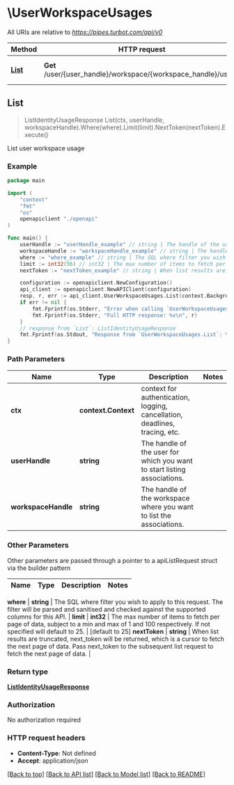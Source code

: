 # \UserWorkspaceUsages

All URIs are relative to *https://pipes.turbot.com/api/v0*

Method | HTTP request | Description
------------- | ------------- | -------------
[**List**](UserWorkspaceUsages.md#List) | **Get** /user/{user_handle}/workspace/{workspace_handle}/usage | List user workspace usage



## List

> ListIdentityUsageResponse List(ctx, userHandle, workspaceHandle).Where(where).Limit(limit).NextToken(nextToken).Execute()

List user workspace usage



### Example

```go
package main

import (
    "context"
    "fmt"
    "os"
    openapiclient "./openapi"
)

func main() {
    userHandle := "userHandle_example" // string | The handle of the user for which you want to start listing associations.
    workspaceHandle := "workspaceHandle_example" // string | The handle of the workspace where you want to list the associations.
    where := "where_example" // string | The SQL where filter you wish to apply to this request. The filter will be parsed and sanitised and checked against the supported columns for this API. (optional)
    limit := int32(56) // int32 | The max number of items to fetch per page of data, subject to a min and max of 1 and 100 respectively. If not specified will default to 25. (optional) (default to 25)
    nextToken := "nextToken_example" // string | When list results are truncated, next_token will be returned, which is a cursor to fetch the next page of data. Pass next_token to the subsequent list request to fetch the next page of data. (optional)

    configuration := openapiclient.NewConfiguration()
    api_client := openapiclient.NewAPIClient(configuration)
    resp, r, err := api_client.UserWorkspaceUsages.List(context.Background(), userHandle, workspaceHandle).Where(where).Limit(limit).NextToken(nextToken).Execute()
    if err != nil {
        fmt.Fprintf(os.Stderr, "Error when calling `UserWorkspaceUsages.List``: %v\n", err)
        fmt.Fprintf(os.Stderr, "Full HTTP response: %v\n", r)
    }
    // response from `List`: ListIdentityUsageResponse
    fmt.Fprintf(os.Stdout, "Response from `UserWorkspaceUsages.List`: %v\n", resp)
}
```

### Path Parameters


Name | Type | Description  | Notes
------------- | ------------- | ------------- | -------------
**ctx** | **context.Context** | context for authentication, logging, cancellation, deadlines, tracing, etc.
**userHandle** | **string** | The handle of the user for which you want to start listing associations. | 
**workspaceHandle** | **string** | The handle of the workspace where you want to list the associations. | 

### Other Parameters

Other parameters are passed through a pointer to a apiListRequest struct via the builder pattern


Name | Type | Description  | Notes
------------- | ------------- | ------------- | -------------


 **where** | **string** | The SQL where filter you wish to apply to this request. The filter will be parsed and sanitised and checked against the supported columns for this API. | 
 **limit** | **int32** | The max number of items to fetch per page of data, subject to a min and max of 1 and 100 respectively. If not specified will default to 25. | [default to 25]
 **nextToken** | **string** | When list results are truncated, next_token will be returned, which is a cursor to fetch the next page of data. Pass next_token to the subsequent list request to fetch the next page of data. | 

### Return type

[**ListIdentityUsageResponse**](ListIdentityUsageResponse.md)

### Authorization

No authorization required

### HTTP request headers

- **Content-Type**: Not defined
- **Accept**: application/json

[[Back to top]](#) [[Back to API list]](../README.md#documentation-for-api-endpoints)
[[Back to Model list]](../README.md#documentation-for-models)
[[Back to README]](../README.md)

